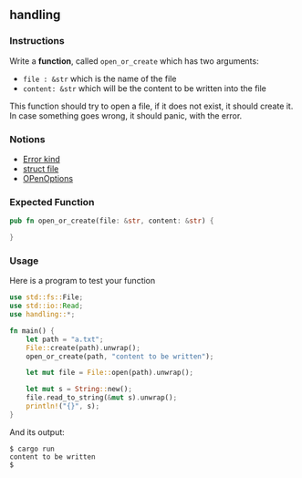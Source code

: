 ## handling

### Instructions

Write a **function**, called `open_or_create` which has two arguments:

- `file : &str` which is the name of the file
- `content: &str` which will be the content to be written into the file

This function should try to open a file, if it does not exist, it should create it.
In case something goes wrong, it should panic, with the error.

### Notions

- [Error kind](https://doc.rust-lang.org/std/io/enum.ErrorKind.html)
- [struct file](https://doc.rust-lang.org/std/fs/struct.File.html)
- [OPenOptions](https://doc.rust-lang.org/std/fs/struct.OpenOptions.html)

### Expected Function

```rust
pub fn open_or_create(file: &str, content: &str) {

}
```

### Usage

Here is a program to test your function

```rust
use std::fs::File;
use std::io::Read;
use handling::*;

fn main() {
    let path = "a.txt";
    File::create(path).unwrap();
    open_or_create(path, "content to be written");

    let mut file = File::open(path).unwrap();

    let mut s = String::new();
    file.read_to_string(&mut s).unwrap();
    println!("{}", s);
}
```

And its output:

```console
$ cargo run
content to be written
$
```
